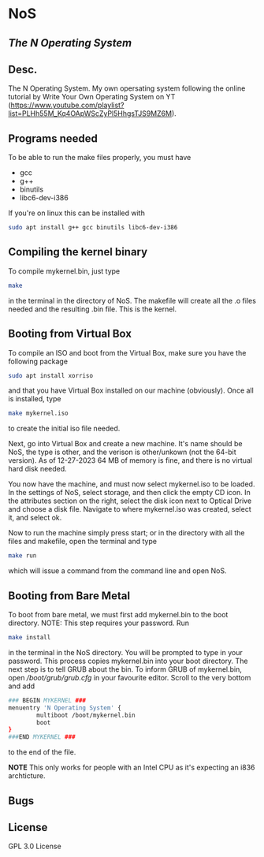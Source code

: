 # NoS
## _The N Operating System_




## Desc.

The N Operating System. My own opersating system following the online tutorial by Write Your Own Operating System on YT (https://www.youtube.com/playlist?list=PLHh55M_Kq4OApWScZyPl5HhgsTJS9MZ6M).

## Programs needed
To be able to run the make files properly, you must have
- gcc
- g++
- binutils
- libc6-dev-i386

If you're on linux this can be installed with 
``` sh
sudo apt install g++ gcc binutils libc6-dev-i386
```

## Compiling the kernel binary
To compile mykernel.bin, just type
``` sh
make
```
in the terminal in the directory of NoS. The makefile will create all the .o files needed and the resulting .bin file. This is the kernel.

## Booting from Virtual Box
To compile an ISO and boot from the Virtual Box, make sure you have the following package
``` sh
sudo apt install xorriso
```
and that you have Virtual Box installed on our machine (obviously).
Once all is installed, type
``` sh
make mykernel.iso
```
to create the initial iso file needed.

Next, go into Virtual Box and create a new machine. It's name should be NoS, the type is other, and the verison is other/unkown (not the 64-bit version).
As of 12-27-2023 64 MB of memory is fine, and there is no virtual hard disk needed.

You now have the machine, and must now select mykernel.iso to be loaded. In the settings of NoS, select storage, and then click the empty CD icon. In the attributes section on the right, select the disk icon next to Optical Drive and choose a disk file. Navigate to where mykernel.iso was created, select it, and select ok.

Now to run the machine simply press start; or in the directory with all the files and makefile, open the terminal and type

``` sh
make run
```

which will issue a command from the command line and open NoS.

## Booting from Bare Metal
To boot from bare metal, we must first add mykernel.bin to the boot directory. NOTE: This step requires your password. Run 
``` sh
make install
```
in the terminal in the NoS directory. You will be prompted to type in your password. This process copies mykernel.bin into your boot directory. The next step is to tell GRUB about the bin.
To inform GRUB of mykernel.bin, open _/boot/grub/grub.cfg_ in your favourite editor. Scroll to the very bottom and add

``` sh 
### BEGIN MYKERNEL ###
menuentry 'N Operating System' {
        multiboot /boot/mykernel.bin
        boot
}
###END MYKERNEL ###
```

to the end of the file.

**NOTE** This only works for people with an Intel CPU as it's expecting an i836 archticture.

## Bugs

## License

GPL 3.0 License

